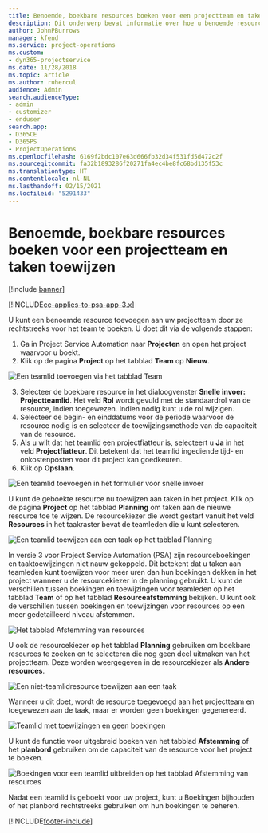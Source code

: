 ```yaml
---
title: Benoemde, boekbare resources boeken voor een projectteam en taken toewijzen
description: Dit onderwerp bevat informatie over hoe u benoemde resources voor projectteams kunt boeken en hen aan taken kunt toewijzen.
author: JohnPBurrows
manager: kfend
ms.service: project-operations
ms.custom:
- dyn365-projectservice
ms.date: 11/28/2018
ms.topic: article
ms.author: ruhercul
audience: Admin
search.audienceType:
- admin
- customizer
- enduser
search.app:
- D365CE
- D365PS
- ProjectOperations
ms.openlocfilehash: 6169f2bdc107e63d666fb32d34f531fd5d472c2f
ms.sourcegitcommit: fa32b1893286f20271fa4ec4be8fc68bd135f53c
ms.translationtype: HT
ms.contentlocale: nl-NL
ms.lasthandoff: 02/15/2021
ms.locfileid: "5291433"
---
```

# <a name="book-named-bookable-resources-to-a-project-team-and-assign-tasks"></a>Benoemde, boekbare resources boeken voor een projectteam en taken toewijzen 

[!include [banner](../includes/psa-now-project-operations.md)]

[!INCLUDE[cc-applies-to-psa-app-3.x](../includes/cc-applies-to-psa-app-3x.md)]

U kunt een benoemde resource toevoegen aan uw projectteam door ze rechtstreeks voor het team te boeken. U doet dit via de volgende stappen:

1. Ga in Project Service Automation naar **Projecten** en open het project waarvoor u boekt.
2. Klik op de pagina **Project** op het tabblad **Team** op **Nieuw**. 

![Een teamlid toevoegen via het tabblad Team](media/RM-how-to-1.png)

3. Selecteer de boekbare resource in het dialoogvenster **Snelle invoer: Projectteamlid**. Het veld **Rol** wordt gevuld met de standaardrol van de resource, indien toegewezen. Indien nodig kunt u de rol wijzigen. 
4. Selecteer de begin- en einddatums voor de periode waarvoor de resource nodig is en selecteer de toewijzingsmethode van de capaciteit van de resource. 
5. Als u wilt dat het teamlid een projectfiatteur is, selecteert u **Ja** in het veld **Projectfiatteur**. Dit betekent dat het teamlid ingediende tijd- en onkostenposten voor dit project kan goedkeuren. 
6. Klik op **Opslaan**.

![Een teamlid toevoegen in het formulier voor snelle invoer](media/RM-how-to-2.png)


U kunt de geboekte resource nu toewijzen aan taken in het project. Klik op de pagina **Project** op het tabblad **Planning** om taken aan de nieuwe resource toe te wijzen. De resourcekiezer die wordt gestart vanuit het veld **Resources** in het taakraster bevat de teamleden die u kunt selecteren.

![Een teamlid toewijzen aan een taak op het tabblad Planning](media/RM-how-to-3.png)

In versie 3 voor Project Service Automation (PSA) zijn resourceboekingen en taaktoewijzingen niet nauw gekoppeld. Dit betekent dat u taken aan teamleden kunt toewijzen voor meer uren dan hun boekingen dekken in het project wanneer u de resourcekiezer in de planning gebruikt.
U kunt de verschillen tussen boekingen en toewijzingen voor teamleden op het tabblad **Team** of op het tabblad **Resourceafstemming** bekijken. U kunt ook de verschillen tussen boekingen en toewijzingen voor resources op een meer gedetailleerd niveau afstemmen.

![Het tabblad Afstemming van resources](media/RM-how-to-4.png)

U ook de resourcekiezer op het tabblad **Planning** gebruiken om boekbare resources te zoeken en te selecteren die nog geen deel uitmaken van het projectteam. Deze worden weergegeven in de resourcekiezer als **Andere resources**.

![Een niet-teamlidresource toewijzen aan een taak](media/RM-how-to-5.png)

Wanneer u dit doet, wordt de resource toegevoegd aan het projectteam en toegewezen aan de taak, maar er worden geen boekingen gegenereerd.

![Teamlid met toewijzingen en geen boekingen](media/RM-how-to-6.png)

U kunt de functie voor uitgebreid boeken van het tabblad **Afstemming** of het **planbord** gebruiken om de capaciteit van de resource voor het project te boeken.

![Boekingen voor een teamlid uitbreiden op het tabblad Afstemming van resources](media/RM-how-to-7.png)

Nadat een teamlid is geboekt voor uw project, kunt u Boekingen bijhouden of het planbord rechtstreeks gebruiken om hun boekingen te beheren.


[!INCLUDE[footer-include](../includes/footer-banner.md)]